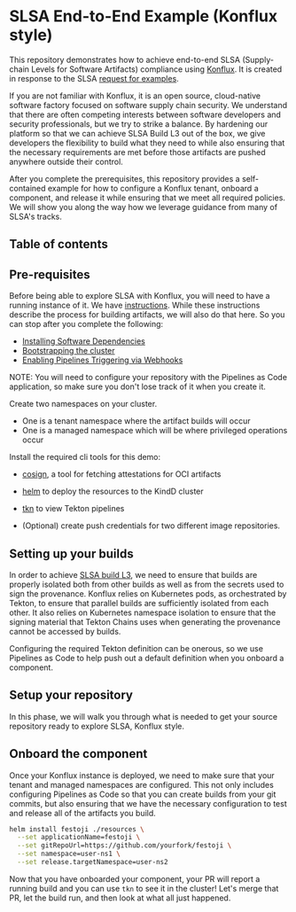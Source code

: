 # SLSA End-to-End Example (Konflux style)

This repository demonstrates how to achieve end-to-end SLSA (Supply-chain Levels for Software Artifacts) compliance using [Konflux](https://konflux-ci.dev).
It is created in response to the SLSA [request for examples](https://slsa.dev/blog/2025/07/slsa-e2e).

If you are not familiar with Konflux, it is an open source, cloud-native software factory focused on software supply chain security. We understand that there
are often competing interests between software developers and security professionals, but we try to strike a balance. By hardening our platform so that we can
achieve SLSA Build L3 out of the box, we give developers the flexibility to build what they need to while also ensuring that the necessary requirements are
met before those artifacts are pushed anywhere outside their control.

After you complete the prerequisites, this repository provides a self-contained example for how to configure a Konflux tenant, onboard a component, and release
it while ensuring that we meet all required policies. We will show you along the way how we leverage guidance from many of SLSA's tracks.

## Table of contents



## Pre-requisites

Before being able to explore SLSA with Konflux, you will need to have a running instance of it. We have [instructions](https://github.com/konflux-ci/konflux-ci?tab=readme-ov-file#trying-out-konflux). While these instructions describe the process for building artifacts, we will also do that here. So you can stop after you complete the following:
- [Installing Software Dependencies](lux-ci?tab=readme-ov-file#installing-software-dependencies)
- [Bootstrapping the cluster](https://github.com/konflux-ci/konflux-ci?tab=readme-ov-file#bootstrapping-the-cluster)
- [Enabling Pipelines Triggering via Webhooks](https://github.com/konflux-ci/konflux-ci?tab=readme-ov-file#enable-pipelines-triggering-via-webhooks)

NOTE: You will need to configure your repository with the Pipelines as Code application, so make sure you don't lose track of it when you create it.

Create two namespaces on your cluster.
  - One is a tenant namespace where the artifact builds will occur
  - One is a managed namespace which will be where privileged operations occur

Install the required cli tools for this demo:
- [cosign](https://github.com/sigstore/cosign?tab=readme-ov-file#installation), a tool for fetching attestations for OCI artifacts
- [helm](https://github.com/helm/helm?tab=readme-ov-file#install) to deploy the resources to the KindD cluster
- [tkn](https://github.com/tektoncd/cli?tab=readme-ov-file#installing-tkn) to view Tekton pipelines

- (Optional) create push credentials for two different image repositories.

## Setting up your builds

In order to achieve [SLSA build L3](https://slsa.dev/spec/v1.1/requirements), we need to ensure that builds are properly isolated
both from other builds as well as from the secrets used to sign the provenance. Konflux relies on Kubernetes pods, as orchestrated by
Tekton, to ensure that parallel builds are sufficiently isolated from each other. It also relies on Kubernetes namespace isolation to
ensure that the signing material that Tekton Chains uses when generating the provenance cannot be accessed by builds.

Configuring the required Tekton definition can be onerous, so we use Pipelines as Code to help push out a default definition when you
onboard a component.

## Setup your repository

In this phase, we will walk you through what is needed to get your source repository ready to explore SLSA, Konflux style.

## Onboard the component

Once your Konflux instance is deployed, we need to make sure that your tenant and managed namespaces are configured. This not only includes
configuring Pipelines as Code so that you can create builds from your git commits, but also ensuring that we have the necessary configuration
to test and release all of the artifacts you build.

```bash
helm install festoji ./resources \
  --set applicationName=festoji \
  --set gitRepoUrl=https://github.com/yourfork/festoji \
  --set namespace=user-ns1 \
  --set release.targetNamespace=user-ns2
```

Now that you have onboarded your component, your PR will report a running build and you can use `tkn` to see it in the cluster! Let's merge that
PR, let the build run, and then look at what all just happened.

